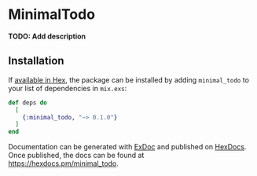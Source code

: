# MinimalTodo

**TODO: Add description**

## Installation

If [available in Hex](https://hex.pm/docs/publish), the package can be installed
by adding `minimal_todo` to your list of dependencies in `mix.exs`:

```elixir
def deps do
  [
    {:minimal_todo, "~> 0.1.0"}
  ]
end
```

Documentation can be generated with [ExDoc](https://github.com/elixir-lang/ex_doc)
and published on [HexDocs](https://hexdocs.pm). Once published, the docs can
be found at <https://hexdocs.pm/minimal_todo>.

